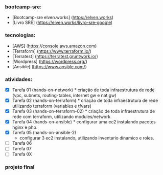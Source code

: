 ### bootcamp-sre:
- [Bootcamp-sre elven.works] (https://elven.works)
- [Livro SRE] (https://elven.works/livro-sre-google)

### tecnologias:
- [AWS] (https://console.aws.amazon.com)
- [Terraform] (https://www.terraform.io/)
- [Terratest] (https://terratest.gruntwork.io/)
- [Wordpress] (https://wordpress.org/)
- [Ansible] (https://www.ansible.com/)

### atividades:
- [x] Tarefa 01 (hands-on-network)
        * criação de toda infraestrutura de rede (vpc, subnets, routing-tables, internet gw e nat gw)
- [x] Tarefa 02 (hands-on-terraform)
        * criação de toda infraestrutura de rede utilizando terraform (variables e tfvars)
- [x] Tarefa 03 (hands-on-terraform-02)
        * criação de toda infraestrutura de rede com terraform, utilizando modules/network.
- [x] Tarefa 04 (hands-on-ansible)
        * configurar uma ec2 instalando pacotes nginx e php.
- [x] Tarefa 05 (hands-on-ansible-2)
	* configurar 3 ec2 instalando, utilizando inventario dinamico e roles.
- [ ] Tarefa 06
- [ ] Tarefa 07
- [ ] Tarefa 0X 

### projeto final
